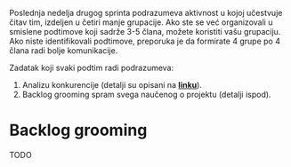 Poslednja nedelja drugog sprinta podrazumeva aktivnost u kojoj učestvuje čitav tim, izdeljen u četiri manje grupacije. Ako ste se već organizovali u smislene podtimove koji sadrže 3-5 člana, možete koristiti vašu grupaciju. Ako niste identifikovali podtimove, preporuka je da formirate 4 grupe po 4 člana radi bolje komunikacije.

Zadatak koji svaki podtim radi podrazumeva:

1. Analizu konkurencije (detalji su opisani na **[linku](s2c-competitors-analysis.md)**).
2. Backlog grooming spram svega naučenog o projektu (detalji ispod).

# Backlog grooming
TODO
